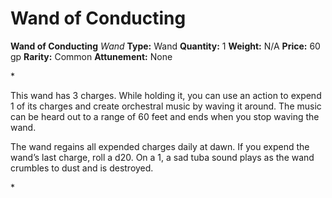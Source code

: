 # Wand of Conducting

**Wand of Conducting**
_Wand_
**Type:** Wand
**Quantity:** 1
**Weight:** N/A
**Price:** 60 gp
**Rarity:** Common
**Attunement:** None

*<p class="Core-Styles_Core-Body">This wand has 3 charges. While holding it, you can use an action to expend 1 of its charges and create orchestral music by waving it around. The music can be heard out to a range of 60 feet and ends when you stop waving<span class="No-Break"> the wand.</span></p>
<p class="Core-Styles_Core-Body">The wand regains all expended charges daily at dawn. If you expend the wand’s last charge, roll a d20. On a 1, a sad tuba sound plays as the wand crumbles to dust and is <span class="No-Break">destroyed.</span></p>*